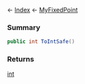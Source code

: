 ← [Index](Api-Index) ← [MyFixedPoint](VRage.MyFixedPoint)

### Summary

```csharp
public int ToIntSafe()
```

### Returns

[int](https://docs.microsoft.com/en-us/dotnet/api/system.int32?view=netframework-4.6)

